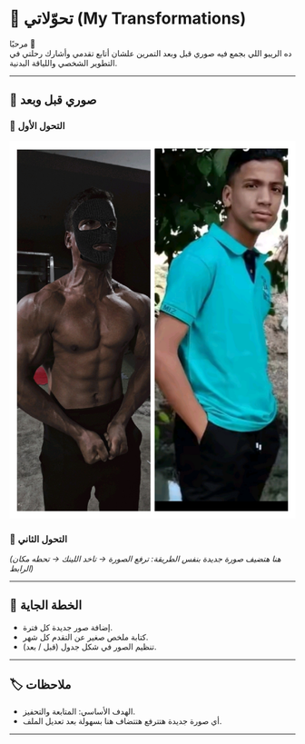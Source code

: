 # 💪 تحوّلاتي (My Transformations)

مرحبًا 👋  
ده الريبو اللي بجمع فيه صوري قبل وبعد التمرين علشان أتابع تقدمي وأشارك رحلتي في التطوير الشخصي واللياقة البدنية.  

---

## 📸 صوري قبل وبعد  

### 🔹 التحول الأول
![My Transformation](https://github.com/momhamad2b-coder/My-transformations/raw/refs/heads/main/IMG_%D9%A2%D9%A0%D9%A2%D9%A5%D9%A0%D9%A8%D9%A2%D9%A7_%D9%A1%D9%A9%D9%A0%D9%A8%D9%A4%D9%A7.jpg)

### 🔹 التحول الثاني
*(هنا هتضيف صورة جديدة بنفس الطريقة: ترفع الصورة → تاخد اللينك → تحطه مكان الرابط)*

---

## 🚀 الخطة الجاية
- إضافة صور جديدة كل فترة.  
- كتابة ملخص صغير عن التقدم كل شهر.  
- تنظيم الصور في شكل جدول (قبل / بعد).  

---

## 🏷️ ملاحظات
- الهدف الأساسي: المتابعة والتحفيز.  
- أي صورة جديدة هتترفع هتتضاف هنا بسهولة بعد تعديل الملف.  

---
